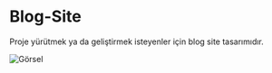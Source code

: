 # Blog-Site
Proje yürütmek ya da geliştirmek isteyenler için blog site tasarımıdır.

![Görsel](https://i.hizliresim.com/og6il3m.png)
